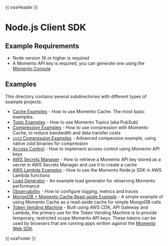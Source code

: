 {{ ossHeader }}

# Node.js Client SDK

## Example Requirements

- Node version 16 or higher is required
- A Momento API key is required, you can generate one using the [Momento Console](https://console.gomomento.com)

## Examples

This directory contains several subdirectories with different types of example projects:

- [Cache Examples](./cache) - How to use Momento Cache. The most basic examples.
- [Topic Examples](./topics) - How to use Momento Topics (aka PubSub)
- [Compression Examples](./compression) - How to use compression with Momento Cache, to reduce bandwidth and data transfer costs
- [`zstd` Compression Examples](./compression-zstd) - Advanced compession example, using native zstd binaries for compression
- [Access Control](./access-control) - How to implement access control using Momento API keys
- [AWS Secrets Manager](./aws/secrets-manager) - How to retrieve a Momento API key stored as a secret in AWS Secrets Manager and use it to create a cache
- [AWS Lambda Examples](./aws/lambda-examples) - How to use the Momento Node.js SDK in AWS Lambda functions
- [Load Generator](./load-gen) - An example load generator for observing Momento performance
- [Observability](./observability) - How to configure logging, metrics and traces
- [MongoDB + Momento Cache Read-aside Example](./mongodb-examples/simple-read-aside) - A simple example of using Momento Cache as a read-aside cache for simple MongoDB calls
- [Token Vending Machine](./token-vending-machine) - Built using AWS CDK, API Gateway and Lambda, the primary use for the Token Vending Machine is to provide temporary, restricted scope Momento API keys. These tokens can be used by browsers that are running apps written against the [Momento Web SDK](https://github.com/momentohq/client-sdk-javascript/tree/main/packages/client-sdk-web).

{{ ossFooter }}
